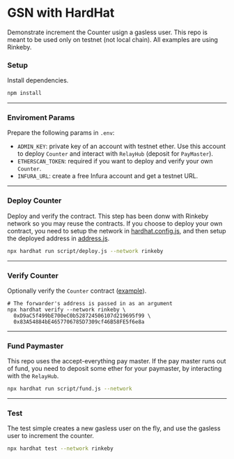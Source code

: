 # GSN with HardHat
Demonstrate increment the Counter usign a gasless user. This repo is meant to be used only on testnet (not local chain). All examples are using Rinkeby.

### Setup
Install dependencies.
```bash
npm install
```

___
### Enviroment Params
Prepare the following params in `.env`:
* `ADMIN_KEY`: private key of an account with testnet ether. Use this account to deploy `Counter` and interact with `RelayHub` (deposit for `PayMaster`).
* `ETHERSCAN_TOKEN`: required if you want to deploy and verify your own `Counter`.
* `INFURA_URL`: create a free Infura account and get a testnet URL.

___
### Deploy Counter
Deploy and verify the contract. This step has been donw with Rinkeby network so you may reuse the contracts. If you choose to deploy your own contract, you need to setup the network in [hardhat.config.js](./hardhat.config.js), and then setup the deployed address in [address.js](./scripts/address.js).

```bash
npx hardhat run script/deploy.js --network rinkeby
```

___
### Verify Counter
Optionally verify the `Counter` contract ([example](https://rinkeby.etherscan.io/address/0xD9aC5f499bE700eC0b528724506107d219695f99#code)).
```
# The forwarder's address is passed in as an argument
npx hardhat verify --network rinkeby \
  0xD9aC5f499bE700eC0b528724506107d219695f99 \
  0x83A54884bE4657706785D7309cf46B58FE5f6e8a
```

___
### Fund Paymaster
This repo uses the accept-everything pay master. If the pay master runs out of fund, you need to deposit some ether for your paymaster, by interacting with the `RelayHub`.

```bash
npx hardhat run script/fund.js --network
```

___
### Test
The test simple creates a new gasless user on the fly, and use the gasless user to increment the counter.

```bash
npx hardhat test --network rinkeby
```